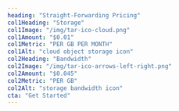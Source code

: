 ```yaml
---
heading: "Straight-Forwarding Pricing"
col1Heading: "Storage"
col1Image: "/img/tar-ico-cloud.png"
col1Amount: "$0.01"
col1Metric: "PER GB PER MONTH"
col1Alt: "cloud object storage icon"
col2Heading: "Bandwidth"
col2Image: "/img/tar-ico-arrows-left-right.png"
col2Amount: "$0.045"
col2Metric: "PER GB"
col2Alt: "storage bandwidth icon"
cta: "Get Started"
---
```

